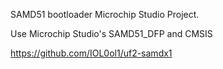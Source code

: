 SAMD51 bootloader Microchip Studio Project.

Use Microchip Studio's SAMD51_DFP and CMSIS

https://github.com/IOL0ol1/uf2-samdx1